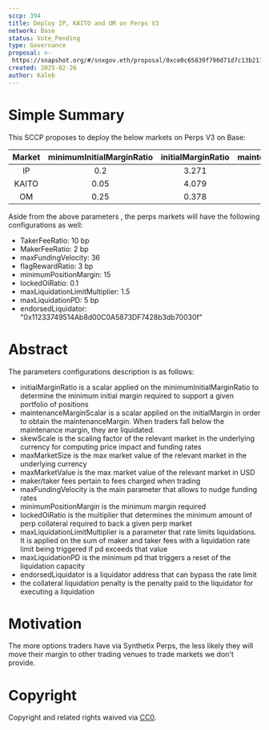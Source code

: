 ```yaml
---
sccp: 394
title: Deploy IP, KAITO and OM on Perps V3
network: Base
status: Vote_Pending
type: Governance
proposal: >-
 https://snapshot.org/#/snxgov.eth/proposal/0xce0c65839f790d71d7c13b211e7b20210c11682839d876d14e3dc99f1623e8e1
created: 2025-02-26
author: Kaleb
---
```


# Simple Summary

This SCCP proposes to deploy the below markets on Perps V3 on Base:

| **Market** | **minimumInitialMarginRatio** | **initialMarginRatio** | **maintenanceMarginScalar** | **skewScale** | **maxMarketValue** | **maxMarketSize** |
|:----------:|:-----------------------------:|:----------------------:|:---------------------------:|:-------------:|:------------------:|:-----------------:|
|     IP     |              0.2              |          3.271         |            0.391            |   3,000,000   |      1,500,000     |      430,000      |
|    KAITO   |              0.05             |          4.079         |            0.263            |   8,000,000   |      1,500,000     |     1,000,000     |
|     OM     |              0.25             |          0.378         |            0.723            |   4,000,000   |      3,000,000     |      500,000      |

Aside from the above parameters , the perps markets will have the following configurations as well:
- TakerFeeRatio: 10 bp 
- MakerFeeRatio: 2 bp
- maxFundingVelocity: 36
- flagRewardRatio: 3 bp
- minimumPositionMargin: 15
- lockedOiRatio: 0.1
- maxLiquidationLimitMultiplier: 1.5
- maxLiquidationPD: 5 bp
- endorsedLiquidator: "0x11233749514Ab8d00C0A5873DF7428b3db70030f"


# Abstract

The parameters configurations description is as follows:
- initialMarginRatio is a scalar applied on the minimumInitialMarginRatio to determine the minimum initial margin required to support a given portfolio of positions
- maintenanceMarginScalar is a scalar applied on the initialMargin in order to obtain the maintenanceMargin. When traders fall below the maintenance margin, they are liquidated.
- skewScale is the scaling factor of the relevant market in the underlying currency for computing price impact and funding rates
- maxMarketSize is the max market value of the relevant market in the underlying currency
- maxMarketValue is the max market value of the relevant market in USD
- maker/taker fees pertain to fees charged when trading
- maxFundingVelocity is the main parameter that allows to nudge funding rates
- minimumPositionMargin is the minimum margin required
- lockedOiRatio is the multiplier that determines the minimum amount of perp collateral required to back a given perp market
- maxLiquidationLimitMultiplier is a parameter that rate limits liquidations. It is applied on the sum of maker and taker fees with a liquidation rate limit being triggered if pd exceeds that value
- maxLiquidationPD is the minimum pd that triggers a reset of the liquidation capacity
- endorsedLiquidator is a liquidator address that can bypass the rate limit
- the collateral liquidation penalty is the penalty paid to the liquidator for executing a liquidation


# Motivation

The more options traders have via Synthetix Perps, the less likely they will move their margin to other trading venues to trade markets we don't provide. 

# Copyright
Copyright and related rights waived via [CC0](https://creativecommons.org/publicdomain/zero/1.0/).
